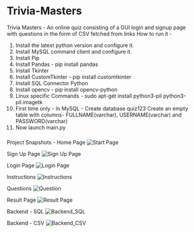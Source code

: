 # Trivia-Masters
Trivia Masters - An online quiz consisting of a GUI login and signup page with questions in the form of CSV fetched from links
How to run it - 
1. Install the latest python version and configure it.
2. Install MySQL command client and configure it.
3. Install Pip
4. Install Pandas - pip install pandas
5. Install Tkinter
6. Install CustomTkinter - pip install customtkinter
7. Install SQL Connector Python
8. Install opencv - pip install opencv-python
9. Linux specific Commands - sudo apt-get install python3-pil python3-pil.imagetk
10. First time only - 
	In MySQL - 
	Create database quiz123
	Create an empty table with columns- FULLNAME(varchar), USERNAME(varchar) and 			PASSWORD(varchar)
11. Now launch main.py

#####

Project Snapshots - 
Home Page
![Start Page](https://github.com/Swayam200/Trivia-Masters/assets/85232554/ddeba85f-db8e-4022-8403-694588078a73)

Sign Up Page
![Sign Up Page](https://github.com/Swayam200/Trivia-Masters/assets/85232554/b4f5de17-2e74-4e93-8edb-69af94efd6f9)

Login Page
![Login Page](https://github.com/Swayam200/Trivia-Masters/assets/85232554/6322e282-36d8-47db-aa3a-5e65cb1dc588)

Instructions
![Instructions](https://github.com/Swayam200/Trivia-Masters/assets/85232554/4ec98a05-d459-40e6-8bce-209f174c2877)

Questions
![Question](https://github.com/Swayam200/Trivia-Masters/assets/85232554/d3f9d005-f39e-4904-ae06-ecf6689f413b)

Result Page
![Result Page](https://github.com/Swayam200/Trivia-Masters/assets/85232554/3b5dd1f4-a702-43cd-9d10-4a115a838b3e)

Backend - SQL
![Backend_SQL](https://github.com/Swayam200/Trivia-Masters/assets/85232554/e0b1f096-5d25-4408-bd3b-47df48a26bd4)

Backend - CSV
![Backend_CSV](https://github.com/Swayam200/Trivia-Masters/assets/85232554/1fb42e36-a498-49a5-9906-c91da730446c)

